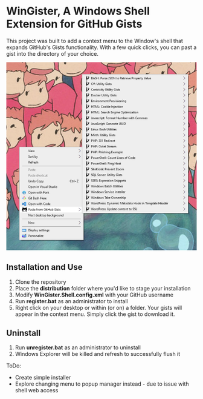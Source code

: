# WinGister, A Windows Shell Extension for GitHub Gists

This project was built to add a context menu to the Window's shell that expands GitHub's Gists functionality.  With a few quick clicks, you can past a gist into the directory of your choice.

![WinGister Screenshot](https://github.com/lukeawyatt/WinGister/blob/master/screenshot.png?raw=true)


## Installation and Use
1. Clone the repository
1. Place the **distribution** folder where you'd like to stage your installation
1. Modify **WinGister.Shell.config.xml** with your GitHub username
1. Run **register.bat** as an administrator to install
1. Right click on your desktop or within (or on) a folder.  Your gists will appear in the context menu.  Simply click the gist to download it.


## Uninstall
1. Run **unregister.bat** as an administrator to uninstall
1. Windows Explorer will be killed and refresh to successfully flush it


ToDo:
* Create simple installer
* Explore changing menu to popup manager instead - due to issue with shell web access